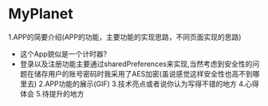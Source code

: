 # MyPlanet
1.APP的简要介绍(APP的功能，主要功能的实现思路，不同页面实现的思路)
- 这个App貌似是一个计时器?
- 登录以及注册功能主要通过sharedPreferences来实现,当然考虑到安全性的问题在储存用户的账号密码时我采用了AES加密(虽说感觉这样安全性也高不到哪里去)
2.APP功能的展示(GIF)
3.技术亮点或者说你认为写得不错的地方
4.心得体会
5.待提升的地方
